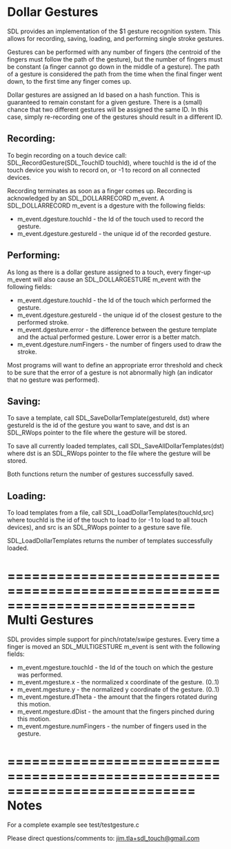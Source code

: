 Dollar Gestures
===========================================================================
SDL provides an implementation of the $1 gesture recognition system. This allows for recording, saving, loading, and performing single stroke gestures.

Gestures can be performed with any number of fingers (the centroid of the fingers must follow the path of the gesture), but the number of fingers must be constant (a finger cannot go down in the middle of a gesture). The path of a gesture is considered the path from the time when the final finger went down, to the first time any finger comes up. 

Dollar gestures are assigned an Id based on a hash function. This is guaranteed to remain constant for a given gesture. There is a (small) chance that two different gestures will be assigned the same ID. In this case, simply re-recording one of the gestures should result in a different ID.

Recording:
----------
To begin recording on a touch device call:
SDL_RecordGesture(SDL_TouchID touchId), where touchId is the id of the touch device you wish to record on, or -1 to record on all connected devices.

Recording terminates as soon as a finger comes up. Recording is acknowledged by an SDL_DOLLARRECORD m_event.
A SDL_DOLLARRECORD m_event is a dgesture with the following fields:

* m_event.dgesture.touchId   - the Id of the touch used to record the gesture.
* m_event.dgesture.gestureId - the unique id of the recorded gesture.


Performing:
-----------
As long as there is a dollar gesture assigned to a touch, every finger-up m_event will also cause an SDL_DOLLARGESTURE m_event with the following fields:

* m_event.dgesture.touchId    - the Id of the touch which performed the gesture.
* m_event.dgesture.gestureId  - the unique id of the closest gesture to the performed stroke.
* m_event.dgesture.error      - the difference between the gesture template and the actual performed gesture. Lower error is a better match.
* m_event.dgesture.numFingers - the number of fingers used to draw the stroke.

Most programs will want to define an appropriate error threshold and check to be sure that the error of a gesture is not abnormally high (an indicator that no gesture was performed).



Saving:
-------
To save a template, call SDL_SaveDollarTemplate(gestureId, dst) where gestureId is the id of the gesture you want to save, and dst is an SDL_RWops pointer to the file where the gesture will be stored.

To save all currently loaded templates, call SDL_SaveAllDollarTemplates(dst) where dst is an SDL_RWops pointer to the file where the gesture will be stored.

Both functions return the number of gestures successfully saved.


Loading:
--------
To load templates from a file, call SDL_LoadDollarTemplates(touchId,src) where touchId is the id of the touch to load to (or -1 to load to all touch devices), and src is an SDL_RWops pointer to a gesture save file. 

SDL_LoadDollarTemplates returns the number of templates successfully loaded.



===========================================================================
Multi Gestures
===========================================================================
SDL provides simple support for pinch/rotate/swipe gestures. 
Every time a finger is moved an SDL_MULTIGESTURE m_event is sent with the following fields:

* m_event.mgesture.touchId - the Id of the touch on which the gesture was performed.
* m_event.mgesture.x       - the normalized x coordinate of the gesture. (0..1)
* m_event.mgesture.y       - the normalized y coordinate of the gesture. (0..1)
* m_event.mgesture.dTheta  - the amount that the fingers rotated during this motion.
* m_event.mgesture.dDist   - the amount that the fingers pinched during this motion.
* m_event.mgesture.numFingers - the number of fingers used in the gesture.


===========================================================================
Notes
===========================================================================
For a complete example see test/testgesture.c

Please direct questions/comments to:
   jim.tla+sdl_touch@gmail.com
